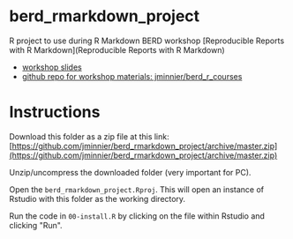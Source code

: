 # berd_rmarkdown_project

R project to use during R Markdown BERD workshop [Reproducible Reports with R Markdown](Reproducible Reports with R Markdown)

- [workshop slides](https://jminnier-berd-r-courses.netlify.com/03-rmarkdown/03_rmarkdown_slides.html)
- [github repo for workshop materials: jminnier/berd_r_courses](https://github.com/jminnier/berd_r_courses)

# Instructions

Download this folder as a zip file at this link: [https://github.com/jminnier/berd_rmarkdown_project/archive/master.zip](https://github.com/jminnier/berd_rmarkdown_project/archive/master.zip)

Unzip/uncompress the downloaded folder (very important for PC).

Open the `berd_rmarkdown_project.Rproj`. This will open an instance of Rstudio with this folder as the working directory.

Run the code in `00-install.R` by clicking on the file within Rstudio and clicking "Run".